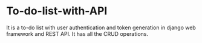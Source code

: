 # To-do-list-with-API
It is a to-do list with user authentication and token generation in django web framework and REST API.
It has all the CRUD operations.

